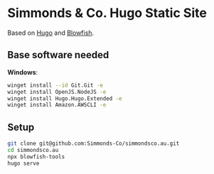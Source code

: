 # Simmonds & Co. Hugo Static Site

Based on [Hugo](https://gohugo.io/) and [Blowfish](https://blowfish.page/docs/installation/).

## Base software needed

**Windows**:

```sh
winget install --id Git.Git -e
winget install OpenJS.NodeJS -e
winget install Hugo.Hugo.Extended -e
winget install Amazon.AWSCLI -e
```

## Setup

```sh
git clone git@github.com:Simmonds-Co/simmondsco.au.git
cd simmondsco.au
npx blowfish-tools
hugo serve
```
